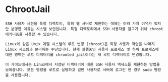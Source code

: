 # ChrootJail

    SSH 사용자 세션을 특정 디렉토리, 특히 웹 서버로 제한하는 데에는 여러 가지 이유가 있지만 분명한 이유는 시스템 보안입니다. 특정 디렉토리에서 SSH 사용자를 잠그기 위해 chroot 메커니즘을 사용할 수 있습니다.
    
    Linux와 같은 Unix 계열 시스템의 루트 변경 (chroot)은 특정 사용자 작업을 나머지 Linux 시스템과 분리하는 수단입니다. 현재 실행중인 사용자 프로세스 및 하위 프로세스에 대한 명백한 루트 디렉터리를 chrooted jail이라는 새 루트 디렉터리로 변경합니다.
    
    이 가이드에서는 Linux에서 지정된 디렉터리에 대한 SSH 사용자 액세스를 제한하는 방법을 보여줍니다. 모든 명령을 루트로 실행하고 일반 사용자로 서버에 로그인 한 경우 sudo 명령을 사용합니다.
